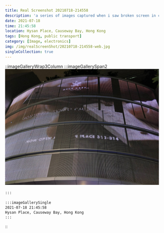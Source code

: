 ```yaml
---
title: Real Screenshot 20210718-214558
description: 'a series of images captured when i saw broken screen in city'
date: 2021-07-18
time: 21:45:58
location: Hysan Place, Causeway Bay, Hong Kong
tags: [Hong Kong, public transport]
category: [Image, electronics]
img: /img/realScreenShot/20210718-214558-web.jpg
singleCollection: true
---
```


::imageGalleryWrap3Column
    :::imageGallerySpan2
      ![Alttext](/img/realScreenShot/20210718-214558-web.jpg)

    :::

    :::imageGallerySingle
    2021-07-18 21:45:58  
    Hysan Place, Causeway Bay, Hong Kong 
    :::
::